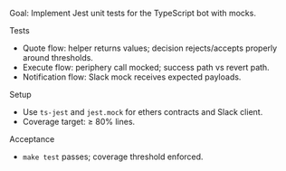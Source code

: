 Goal: Implement Jest unit tests for the TypeScript bot with mocks.

Tests
- Quote flow: helper returns values; decision rejects/accepts properly around thresholds.
- Execute flow: periphery call mocked; success path vs revert path.
- Notification flow: Slack mock receives expected payloads.

Setup
- Use `ts-jest` and `jest.mock` for ethers contracts and Slack client.
- Coverage target: ≥ 80% lines.

Acceptance
- `make test` passes; coverage threshold enforced.
